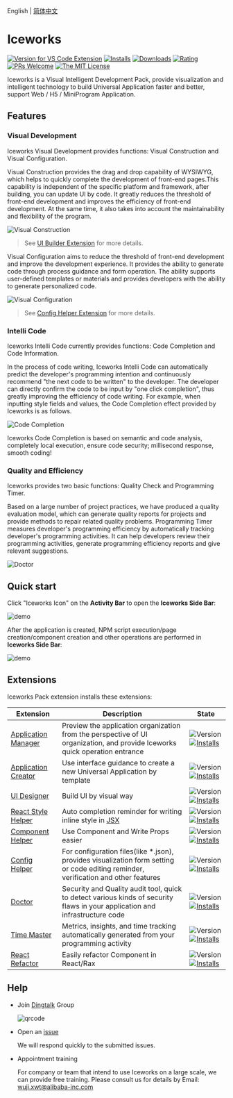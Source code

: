 English | [简体中文](https://github.com/ice-lab/iceworks/blob/master/extensions/iceworks/README.zh-CN.md)

# Iceworks

[![Version for VS Code Extension](https://vsmarketplacebadge.apphb.com/version-short/iceworks-team.iceworks.svg?logo=visual-studio-code)](https://marketplace.visualstudio.com/items?itemName=iceworks-team.iceworks)
[![Installs](https://vsmarketplacebadge.apphb.com/installs-short/iceworks-team.iceworks.svg)](https://marketplace.visualstudio.com/items?itemName=iceworks-team.iceworks)
[![Downloads](https://vsmarketplacebadge.apphb.com/downloads-short/iceworks-team.iceworks.svg)](https://marketplace.visualstudio.com/items?itemName=iceworks-team.iceworks)
[![Rating](https://vsmarketplacebadge.apphb.com/rating-star/iceworks-team.iceworks.svg)](https://marketplace.visualstudio.com/items?itemName=iceworks-team.iceworks&ssr=false#review-details)
[![PRs Welcome](https://img.shields.io/badge/PRs-welcome-brightgreen.svg)](https://github.com/ice-lab/iceworks/pulls)
[![The MIT License](https://img.shields.io/badge/license-MIT-blue.svg)](http://opensource.org/licenses/MIT)

Iceworks is a Visual Intelligent Development Pack, provide visualization and intelligent technology to build Universal Application faster and better, support Web / H5 / MiniProgram Application.

## Features

### Visual Development

Iceworks Visual Development provides functions: Visual Construction and Visual Configuration.

Visual Construction provides the drag and drop capability of WYSIWYG, which helps to quickly complete the development of front-end pages.This capability is independent of the specific platform  and framework, after building, you can update UI by code. It greatly reduces the threshold of front-end development and improves the efficiency of front-end development. At the same time, it also takes into account the maintainability and flexibility of the program.

![Visual Construction](https://img.alicdn.com/tfs/TB13RgHVGL7gK0jSZFBXXXZZpXa-2880-1754.png_790x10000.jpg)

> See [UI Builder Extension](https://marketplace.visualstudio.com/items?itemName=iceworks-team.iceworks-ui-builder) for more details.

Visual Configuration aims to reduce the threshold of front-end development and improve the development experience. It provides the ability to generate code through process guidance and form operation. The ability supports user-defined templates or materials and provides developers with the ability to generate personalized code.

![Visual Configuration](https://img.alicdn.com/tfs/TB1vrcOSEz1gK0jSZLeXXb9kVXa-2048-1536.png_790x10000.jpg)

> See [Config Helper Extension](https://marketplace.visualstudio.com/items?itemName=iceworks-team.iceworks-config-helper) for more details.

### Intelli Code

Iceworks Intelli Code currently provides functions: Code Completion and Code Information.

In the process of code writing, Iceworks Intelli Code can automatically predict the developer's programming intention and continuously recommend "the next code to be written" to the developer. The developer can directly confirm the code to be input by "one click completion", thus greatly improving the efficiency of code writing. For example, when inputting style fields and values, the Code Completion effect provided by Iceworks is as follows.

![Code Completion](https://user-images.githubusercontent.com/56879942/87412958-3895e700-c5fc-11ea-88e2-3e3e78a07f9e.gif)

Iceworks Code Completion is based on semantic and code analysis, completely local execution, ensure code security; millisecond response, smooth coding!

### Quality and Efficiency

Iceworks provides two basic functions: Quality Check and Programming Timer.

Based on a large number of project practices, we have produced a quality evaluation model, which can generate quality reports for projects and provide methods to repair related quality problems.
Programming Timer measures developer's programming efficiency by automatically tracking developer's programming activities. It can help developers review their programming activities, generate programming efficiency reports and give relevant suggestions.

![Doctor](https://img.alicdn.com/imgextra/i4/O1CN01FNcqIN1orpTya1lj8_!!6000000005279-2-tps-746-387.png)

## Quick start

Click "Iceworks Icon" on the **Activity Bar** to open the **Iceworks Side Bar**:

![demo](https://img.alicdn.com/tfs/TB1Z8T0gzMZ7e4jSZFOXXX7epXa-1024-768.png_790x10000.jpg)

After the application is created, NPM script execution/page creation/component creation and other operations are performed in **Iceworks Side Bar**:

![demo](https://img.alicdn.com/tfs/TB1qZ7jSBr0gK0jSZFnXXbRRXXa-1024-768.png_790x10000.jpg)

## Extensions

Iceworks Pack extension installs these extensions:

Extension | Description | State
--------- | ------- | ---------
[Application Manager](https://marketplace.visualstudio.com/items?itemName=iceworks-team.iceworks-app) | Preview the application organization from the perspective of UI organization, and provide Iceworks quick operation entrance | ![Version](https://vsmarketplacebadge.apphb.com/version-short/iceworks-team.iceworks-app.svg) [![Installs](https://vsmarketplacebadge.apphb.com/installs-short/iceworks-team.iceworks-app.svg)](https://marketplace.visualstudio.com/items?itemName=iceworks-team.iceworks-app)
[Application Creator](https://marketplace.visualstudio.com/items?itemName=iceworks-team.iceworks-project-creator) | Use interface guidance to create a new Universal Application by template | ![Version](https://vsmarketplacebadge.apphb.com/version-short/iceworks-team.iceworks-project-creator.svg) [![Installs](https://vsmarketplacebadge.apphb.com/installs-short/iceworks-team.iceworks-project-creator.svg)](https://marketplace.visualstudio.com/items?itemName=iceworks-team.iceworks-project-creator)
[UI Designer](https://marketplace.visualstudio.com/items?itemName=iceworks-team.iceworks-ui-builder) | Build UI by visual way | ![Version](https://vsmarketplacebadge.apphb.com/version-short/iceworks-team.iceworks-ui-builder.svg) [![Installs](https://vsmarketplacebadge.apphb.com/installs-short/iceworks-team.iceworks-ui-builder.svg)](https://marketplace.visualstudio.com/items?itemName=iceworks-team.iceworks-ui-builder)
[React Style Helper](https://marketplace.visualstudio.com/items?itemName=iceworks-team.iceworks-style-helper) | Auto completion reminder for writing inline style in [JSX](https://reactjs.org/docs/introducing-jsx.html) | ![Version](https://vsmarketplacebadge.apphb.com/version-short/iceworks-team.iceworks-style-helper.svg) [![Installs](https://vsmarketplacebadge.apphb.com/installs-short/iceworks-team.iceworks-style-helper.svg)](https://marketplace.visualstudio.com/items?itemName=iceworks-team.iceworks-style-helper)
[Component Helper](https://marketplace.visualstudio.com/items?itemName=iceworks-team.iceworks-material-helper) | Use Component and Write Props easier | ![Version](https://vsmarketplacebadge.apphb.com/version-short/iceworks-team.iceworks-material-helper.svg) [![Installs](https://vsmarketplacebadge.apphb.com/installs-short/iceworks-team.iceworks-material-helper.svg)](https://marketplace.visualstudio.com/items?itemName=iceworks-team.iceworks-material-helper)
[Config Helper](https://marketplace.visualstudio.com/items?itemName=iceworks-team.iceworks-config-helper) | For configuration files(like *.json), provides visualization form setting or code editing reminder, verification and other features | ![Version](https://vsmarketplacebadge.apphb.com/version-short/iceworks-team.iceworks-config-helper.svg) [![Installs](https://vsmarketplacebadge.apphb.com/installs-short/iceworks-team.iceworks-config-helper.svg)](https://marketplace.visualstudio.com/items?itemName=iceworks-team.iceworks-config-helper)
[Doctor](https://marketplace.visualstudio.com/items?itemName=iceworks-team.iceworks-doctor) | Security and Quality audit tool, quick to detect various kinds of security flaws in your application and infrastructure code | ![Version](https://vsmarketplacebadge.apphb.com/version-short/iceworks-team.iceworks-doctor.svg) [![Installs](https://vsmarketplacebadge.apphb.com/installs-short/iceworks-team.iceworks-doctor.svg)](https://marketplace.visualstudio.com/items?itemName=iceworks-team.doctor)
[Time Master](https://marketplace.visualstudio.com/items?itemName=iceworks-team.iceworks-time-master) | Metrics, insights, and time tracking automatically generated from your programming activity | ![Version](https://vsmarketplacebadge.apphb.com/version-short/iceworks-team.iceworks-time-master.svg) [![Installs](https://vsmarketplacebadge.apphb.com/installs-short/iceworks-team.iceworks-time-master.svg)](https://marketplace.visualstudio.com/items?itemName=iceworks-team.iceworks-time-master)
[React Refactor](https://marketplace.visualstudio.com/items?itemName=iceworks-team.iceworks-refactor) | Easily refactor Component in React/Rax | ![Version](https://vsmarketplacebadge.apphb.com/version-short/iceworks-team.iceworks-refactor.svg) [![Installs](https://vsmarketplacebadge.apphb.com/installs-short/iceworks-team.iceworks-refactor.svg)](https://marketplace.visualstudio.com/items?itemName=iceworks-team.iceworks-refactor)
## Help

- Join [Dingtalk](https://www.dingtalk.com/) Group

  ![qrcode](https://img.alicdn.com/tfs/TB1oDJzTeL2gK0jSZFmXXc7iXXa-379-378.png_220x10000.jpg)
- Open an [issue](https://github.com/ice-lab/iceworks/issues/new)

  We will respond quickly to the submitted issues.
- Appointment training

  For company or team that intend to use Iceworks on a large scale, we can provide free training. Please consult us for details by Email: wuji.xwt@alibaba-inc.com
